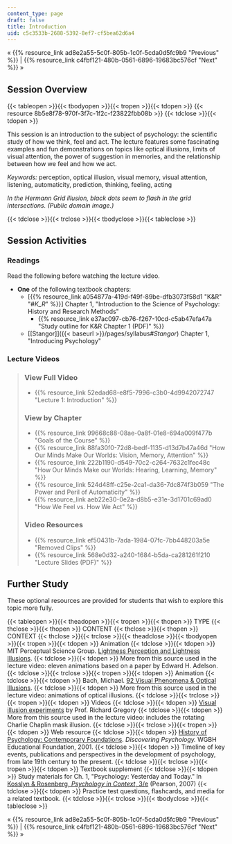 ```yaml
---
content_type: page
draft: false
title: Introduction
uid: c5c3533b-2688-5392-8ef7-cf5bea62d6a4
---
```

« {{% resource_link ad8e2a55-5c0f-805b-1c0f-5cda0d5fc9b9 "Previous" %}} | {{% resource_link c4fbf121-480b-0561-6896-19683bc576cf "Next" %}} »

## Session Overview

{{< tableopen >}}{{< tbodyopen >}}{{< tropen >}}{{< tdopen >}}
{{< resource 8b5e8f78-970f-3f7c-1f2c-f23822fbb08b >}}
{{< tdclose >}}{{< tdopen >}}

This session is an introduction to the subject of psychology: the scientific study of how we think, feel and act. The lecture features some fascinating examples and fun demonstrations on topics like optical illusions, limits of visual attention, the power of suggestion in memories, and the relationship between how we feel and how we act.

_Keywords:_ perception, optical illusion, visual memory, visual attention, listening, automaticity, prediction, thinking, feeling, acting

_In the Hermann Grid illusion, black dots seem to flash in the grid intersections. (Public domain image.)_

{{< tdclose >}}{{< trclose >}}{{< tbodyclose >}}{{< tableclose >}}

## Session Activities

### Readings

Read the following before watching the lecture video.

- **One** of the following textbook chapters:
    - \[{{% resource_link a054877a-419d-f49f-89be-dfb3073f58d1 "K&R" "#_K_R_" %}}\] Chapter 1, "Introduction to the Science of Psychology: History and Research Methods"
        - {{% resource_link e37ac097-cb76-f267-10cd-c5ab47efa47a "Study outline for K&R Chapter 1 (PDF)" %}}
    - \[\[Stangor\]\]({{< baseurl >}}/pages/syllabus#_Stangor_) Chapter 1, "Introducing Psychology"

### Lecture Videos

> ### View Full Video
> 
> - {{% resource_link 52edad68-e8f5-7996-c3b0-4d9942072747 "Lecture 1: Introduction" %}}
> 
> ### View by Chapter
> 
> - {{% resource_link 99668c88-08ae-0a8f-01e8-694a009f477b "Goals of the Course" %}}
> - {{% resource_link 88fa30f0-72d8-bedf-1135-d13d7b47a46d "How Our Minds Make Our Worlds: Vision, Memory, Attention" %}}
> - {{% resource_link 222b1190-d549-70c2-c264-7632c1fec48c "How Our Minds Make our Worlds: Hearing, Learning, Memory" %}}
> - {{% resource_link 524d48ff-c25e-2ca1-da36-7dc874f3b059 "The Power and Peril of Automaticity" %}}
> - {{% resource_link aeb22e30-0e2a-d8b5-e31e-3d1701c69ad0 "How We Feel vs. How We Act" %}}
> 
> ### Video Resources
> 
> - {{% resource_link ef50431b-7ada-1984-07fc-7bb448203a5e "Removed Clips" %}}
> - {{% resource_link 568e0d32-a240-1684-b5da-ca281261f210 "Lecture Slides (PDF)" %}}

## Further Study

These optional resources are provided for students that wish to explore this topic more fully.

{{< tableopen >}}{{< theadopen >}}{{< tropen >}}{{< thopen >}}
TYPE
{{< thclose >}}{{< thopen >}}
CONTENT
{{< thclose >}}{{< thopen >}}
CONTEXT
{{< thclose >}}{{< trclose >}}{{< theadclose >}}{{< tbodyopen >}}{{< tropen >}}{{< tdopen >}}
Animation
{{< tdclose >}}{{< tdopen >}}
MIT Perceptual Science Group. [Lightness Perception and Lightness Illusions](http://persci.mit.edu/gallery/lightness_illusions).
{{< tdclose >}}{{< tdopen >}}
More from this source used in the lecture video: eleven animations based on a paper by Edward H. Adelson.
{{< tdclose >}}{{< trclose >}}{{< tropen >}}{{< tdopen >}}
Animation
{{< tdclose >}}{{< tdopen >}}
Bach, Michael. [92 Visual Phenomena & Optical Illusions](http://www.michaelbach.de/ot/index.html).
{{< tdclose >}}{{< tdopen >}}
More from this source used in the lecture video: animations of optical illusions.
{{< tdclose >}}{{< trclose >}}{{< tropen >}}{{< tdopen >}}
Videos
{{< tdclose >}}{{< tdopen >}}
[Visual illusion experiments](http://www.richardgregory.org/experiments/) by Prof. Richard Gregory
{{< tdclose >}}{{< tdopen >}}
More from this source used in the lecture video: includes the rotating Charlie Chaplin mask illusion.
{{< tdclose >}}{{< trclose >}}{{< tropen >}}{{< tdopen >}}
Web resource
{{< tdclose >}}{{< tdopen >}}
[History of Psychology: Contemporary Foundations](https://www.learner.org/series/discovering-psychology/explorations/history-of-psychology-contemporary-foundations/). _Discovering Psychology._ WGBH Educational Foundation, 2001.
{{< tdclose >}}{{< tdopen >}}
Timeline of key events, publications and perspectives in the development of psychology, from late 19th century to the present.
{{< tdclose >}}{{< trclose >}}{{< tropen >}}{{< tdopen >}}
Textbook supplement
{{< tdclose >}}{{< tdopen >}}
Study materials for Ch. 1, "Psychology: Yesterday and Today." In [Kosslyn & Rosenberg, _Psychology in Context_, 3/e](http://www.pearsonhighered.com/educator/product/Fundamentals-of-Psychology-in-Context/9780205507573.page) (Pearson, 2007)
{{< tdclose >}}{{< tdopen >}}
Practice test questions, flashcards, and media for a related textbook.
{{< tdclose >}}{{< trclose >}}{{< tbodyclose >}}{{< tableclose >}}

« {{% resource_link ad8e2a55-5c0f-805b-1c0f-5cda0d5fc9b9 "Previous" %}} | {{% resource_link c4fbf121-480b-0561-6896-19683bc576cf "Next" %}} »